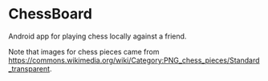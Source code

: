 # ChessBoard
Android app for playing chess locally against a friend.

Note that images for chess pieces came from https://commons.wikimedia.org/wiki/Category:PNG_chess_pieces/Standard_transparent.
